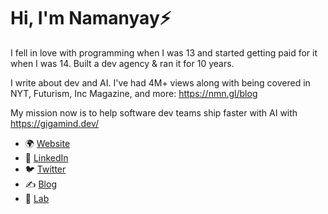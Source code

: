 # Hi, I'm Namanyay⚡

I fell in love with programming when I was 13 and started getting paid for it when I was 14. Built a dev agency & ran it for 10 years.

I write about dev and AI. I've had 4M+ views along with being covered in NYT, Futurism, Inc Magazine, and more: https://nmn.gl/blog

My mission now is to help software dev teams ship faster with AI with https://gigamind.dev/

- 🌍 [Website](https://nmn.gl/)
- 📃 [LinkedIn](https://linkedin.com/in/namanyayg)
- 🐦 [Twitter](https://x.com/namanyayg)
- ✍️ [Blog](https://nmn.gl/blog)
- 🧪 [Lab](https://nmn.gl/lab)
